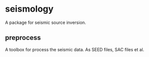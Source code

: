 # seismology
A package for seismic source inversion.

## preprocess
A toolbox for process the seismic data. As SEED files, SAC files et al.
